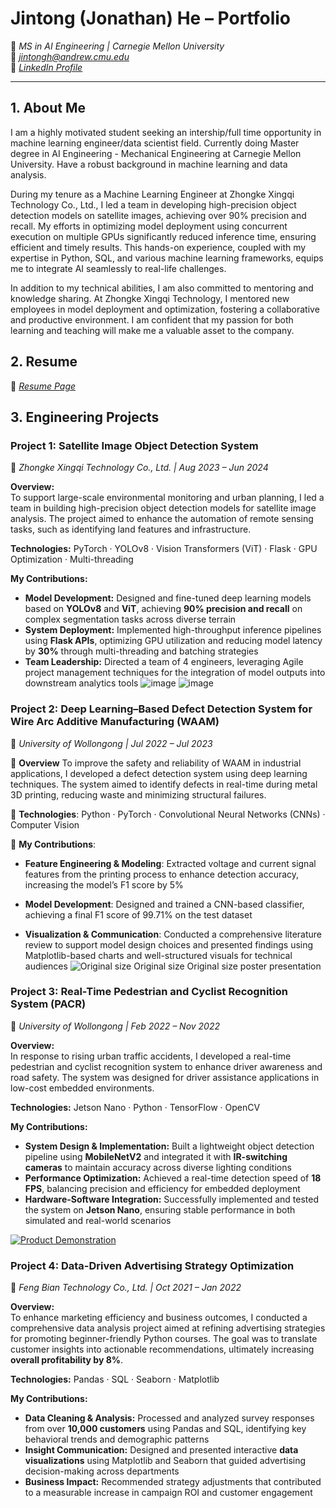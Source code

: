 # **Jintong (Jonathan) He – Portfolio**
📍 *MS in AI Engineering | Carnegie Mellon University*  
📧 *jintongh@andrew.cmu.edu*  
🔗 *[LinkedIn Profile](https://www.linkedin.com/in/jonathan-he-628493248/)*  

---

## **1. About Me**  

I am a highly motivated student seeking an intership/full time opportunity in machine learning engineer/data scientist field. Currently doing Master degree in AI Engineering - Mechanical Engineering at Carnegie Mellon University. Have a robust background in machine learning and data analysis.

During my tenure as a Machine Learning Engineer at Zhongke Xingqi Technology Co., Ltd., I led a team in developing high-precision object detection models on satellite images, achieving over 90% precision and recall. My efforts in optimizing model deployment using concurrent execution on multiple GPUs significantly reduced inference time, ensuring efficient and timely results. This hands-on experience, coupled with my expertise in Python, SQL, and various machine learning frameworks, equips me to integrate AI seamlessly to real-life challenges.

In addition to my technical abilities, I am also committed to mentoring and knowledge sharing. At Zhongke Xingqi Technology, I mentored new employees in model deployment and optimization, fostering a collaborative and productive environment. I am confident that my passion for both learning and teaching will make me a valuable asset to the company.


## **2. Resume**  
🔗 *[Resume Page](https://github.com/JintongHe/JintongHe/blob/main/Resume%20-%20He.pdf)*  


## **3. Engineering Projects**  

### **Project 1: Satellite Image Object Detection System**  
📍 *Zhongke Xingqi Technology Co., Ltd. | Aug 2023 – Jun 2024*  

**Overview:**  
To support large-scale environmental monitoring and urban planning, I led a team in building high-precision object detection models for satellite image analysis. The project aimed to enhance the automation of remote sensing tasks, such as identifying land features and infrastructure.

**Technologies:** PyTorch · YOLOv8 · Vision Transformers (ViT) · Flask · GPU Optimization · Multi-threading

**My Contributions:**  
- **Model Development:** Designed and fine-tuned deep learning models based on **YOLOv8** and **ViT**, achieving **90% precision and recall** on complex segmentation tasks across diverse terrain
- **System Deployment:** Implemented high-throughput inference pipelines using **Flask APIs**, optimizing GPU utilization and reducing model latency by **30%** through multi-threading and batching strategies
- **Team Leadership:** Directed a team of 4 engineers, leveraging Agile project management techniques for the integration of model outputs into downstream analytics tools
![image](https://github.com/user-attachments/assets/11cf8152-8557-454b-9a56-59ec3677b019)
![image](https://github.com/user-attachments/assets/49eaefd5-d6f8-4e3b-aaf1-cbd737e8739e)


### **Project 2: Deep Learning–Based Defect Detection System for Wire Arc Additive Manufacturing (WAAM)**
📍 *University of Wollongong | Jul 2022 – Jul 2023*

🔹 **Overview** To improve the safety and reliability of WAAM in industrial applications, I developed a defect detection system using deep learning techniques. The system aimed to identify defects in real-time during metal 3D printing, reducing waste and minimizing structural failures.

🔹 **Technologies**: Python · PyTorch · Convolutional Neural Networks (CNNs) · Computer Vision

🔹 **My Contributions**:

- **Feature Engineering & Modeling**: Extracted voltage and current signal features from the printing process to enhance detection accuracy, increasing the model’s F1 score by 5%

- **Model Development**: Designed and trained a CNN-based classifier, achieving a final F1 score of 99.71% on the test dataset

- **Visualization & Communication**: Conducted a comprehensive literature review to support model design choices and presented findings using Matplotlib-based charts and well-structured visuals for technical audiences
![Original size   Original size   Original size  poster presentation](https://github.com/user-attachments/assets/30d9f277-96a6-4b68-ad62-dfd80c58452b)


### Project 3: Real-Time Pedestrian and Cyclist Recognition System (PACR)  
📍 *University of Wollongong | Feb 2022 – Nov 2022*  

**Overview:**  
In response to rising urban traffic accidents, I developed a real-time pedestrian and cyclist recognition system to enhance driver awareness and road safety. The system was designed for driver assistance applications in low-cost embedded environments.

**Technologies:** Jetson Nano · Python · TensorFlow · OpenCV

**My Contributions:**  
- **System Design & Implementation:** Built a lightweight object detection pipeline using **MobileNetV2** and integrated it with **IR-switching cameras** to maintain accuracy across diverse lighting conditions
- **Performance Optimization:** Achieved a real-time detection speed of **18 FPS**, balancing precision and efficiency for embedded deployment
- **Hardware-Software Integration:** Successfully implemented and tested the system on **Jetson Nano**, ensuring stable performance in both simulated and real-world scenarios

[![Product Demonstration](https://img.youtube.com/vi/iBDFa3QfMxI/0.jpg)](https://www.youtube.com/watch?v=iBDFa3QfMxI)

### **Project 4: Data-Driven Advertising Strategy Optimization**  
📍 *Feng Bian Technology Co., Ltd. | Oct 2021 – Jan 2022*  

**Overview:**  
To enhance marketing efficiency and business outcomes, I conducted a comprehensive data analysis project aimed at refining advertising strategies for promoting beginner-friendly Python courses. The goal was to translate customer insights into actionable recommendations, ultimately increasing **overall profitability by 8%**.

**Technologies:** Pandas · SQL · Seaborn · Matplotlib

**My Contributions:**  
- **Data Cleaning & Analysis:** Processed and analyzed survey responses from over **10,000 customers** using Pandas and SQL, identifying key behavioral trends and demographic patterns
- **Insight Communication:** Designed and presented interactive **data visualizations** using Matplotlib and Seaborn that guided advertising decision-making across departments
- **Business Impact:** Recommended strategy adjustments that contributed to a measurable increase in campaign ROI and customer engagement



